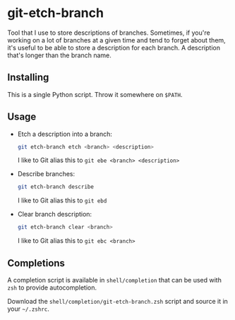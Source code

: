 # git-etch-branch

Tool that I use to store descriptions of branches. Sometimes, if you're working
on a lot of branches at a given time and tend to forget about them, it's useful
to be able to store a description for each branch. A description that's longer
than the branch name.

## Installing

This is a single Python script. Throw it somewhere on `$PATH`.

##  Usage

* Etch a description into a branch:

  ```sh
  git etch-branch etch <branch> <description>
  ```

  I like to Git alias this to `git ebe <branch> <description>`

* Describe branches:

  ```sh
  git etch-branch describe
  ```

  I like to Git alias this to `git ebd`

* Clear branch description:

  ```sh
  git etch-branch clear <branch>
  ```

  I like to Git alias this to `git ebc <branch>`

## Completions

A completion script is available in `shell/completion` that can be used with
`zsh` to provide autocompletion.

Download the `shell/completion/git-etch-branch.zsh` script and source it in
your `~/.zshrc`.
